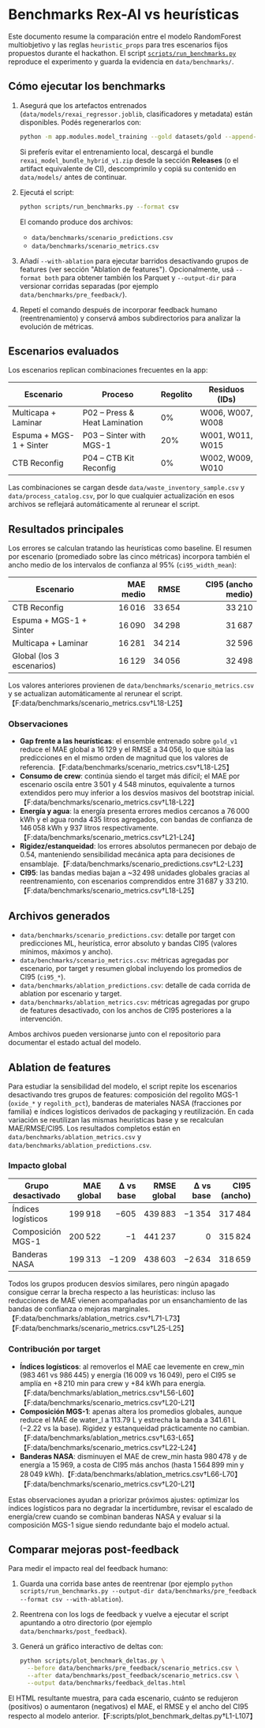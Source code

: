 # Benchmarks Rex-AI vs heurísticas

Este documento resume la comparación entre el modelo RandomForest multiobjetivo
y las reglas `heuristic_props` para tres escenarios fijos propuestos durante el
hackathon. El script [`scripts/run_benchmarks.py`](scripts/run_benchmarks.py)
reproduce el experimento y guarda la evidencia en `data/benchmarks/`.

## Cómo ejecutar los benchmarks

1. Asegurá que los artefactos entrenados (`data/models/rexai_regressor.joblib`,
   clasificadores y metadata) están disponibles. Podés regenerarlos con:

   ```bash
   python -m app.modules.model_training --gold datasets/gold --append-logs "data/logs/feedback_*.parquet"
   ```

   Si preferís evitar el entrenamiento local, descargá el bundle
   `rexai_model_bundle_hybrid_v1.zip` desde la sección **Releases** (o el
   artifact equivalente de CI), descomprimilo y copiá su contenido en
   `data/models/` antes de continuar.
2. Ejecutá el script:

   ```bash
   python scripts/run_benchmarks.py --format csv
   ```

   El comando produce dos archivos:

   - `data/benchmarks/scenario_predictions.csv`
   - `data/benchmarks/scenario_metrics.csv`

3. Añadí `--with-ablation` para ejecutar barridos desactivando grupos de
   features (ver sección "Ablation de features"). Opcionalmente, usá
   `--format both` para obtener también los Parquet y `--output-dir` para
   versionar corridas separadas (por ejemplo `data/benchmarks/pre_feedback/`).

4. Repetí el comando después de incorporar feedback humano (reentrenamiento) y
   conservá ambos subdirectorios para analizar la evolución de métricas.

## Escenarios evaluados

Los escenarios replican combinaciones frecuentes en la app:

| Escenario | Proceso | Regolito | Residuos (IDs) |
|-----------|---------|----------|----------------|
| Multicapa + Laminar | P02 – Press & Heat Lamination | 0% | W006, W007, W008 |
| Espuma + MGS-1 + Sinter | P03 – Sinter with MGS-1 | 20% | W001, W011, W015 |
| CTB Reconfig | P04 – CTB Kit Reconfig | 0% | W002, W009, W010 |

Las combinaciones se cargan desde `data/waste_inventory_sample.csv` y
`data/process_catalog.csv`, por lo que cualquier actualización en esos archivos
se reflejará automáticamente al rerunear el script.

## Resultados principales

Los errores se calculan tratando las heurísticas como baseline. El resumen por
escenario (promediado sobre las cinco métricas) incorpora también el ancho
medio de los intervalos de confianza al 95% (`ci95_width_mean`):

| Escenario | MAE medio | RMSE | CI95 (ancho medio) |
|-----------|----------:|-----:|-------------------:|
| CTB Reconfig | 16 016 | 33 654 | 33 210 |
| Espuma + MGS-1 + Sinter | 16 090 | 34 298 | 31 687 |
| Multicapa + Laminar | 16 281 | 34 214 | 32 596 |
| Global (los 3 escenarios) | 16 129 | 34 056 | 32 498 |

Los valores anteriores provienen de `data/benchmarks/scenario_metrics.csv` y se
actualizan automáticamente al rerunear el script.【F:data/benchmarks/scenario_metrics.csv†L18-L25】

### Observaciones

* **Gap frente a las heurísticas**: el ensemble entrenado sobre `gold_v1` reduce
  el MAE global a 16 129 y el RMSE a 34 056, lo que sitúa las predicciones en el
  mismo orden de magnitud que los valores de referencia.【F:data/benchmarks/scenario_metrics.csv†L18-L25】
* **Consumo de crew**: continúa siendo el target más difícil; el MAE por
  escenario oscila entre 3 501 y 4 548 minutos, equivalente a turnos extendidos
  pero muy inferior a los desvíos masivos del bootstrap inicial.【F:data/benchmarks/scenario_metrics.csv†L18-L22】
* **Energía y agua**: la energía presenta errores medios cercanos a 76 000 kWh y
  el agua ronda 435 litros agregados, con bandas de confianza de 146 058 kWh y
  937 litros respectivamente.【F:data/benchmarks/scenario_metrics.csv†L21-L24】
* **Rigidez/estanqueidad**: los errores absolutos permanecen por debajo de 0.54,
  manteniendo sensibilidad mecánica apta para decisiones de ensamblaje.【F:data/benchmarks/scenario_predictions.csv†L2-L23】
* **CI95**: las bandas medias bajan a ~32 498 unidades globales gracias al
  reentrenamiento, con escenarios comprendidos entre 31 687 y 33 210.【F:data/benchmarks/scenario_metrics.csv†L18-L25】

## Archivos generados

* `data/benchmarks/scenario_predictions.csv`: detalle por target con
  predicciones ML, heurística, error absoluto y bandas CI95 (valores mínimos,
  máximos y ancho).
* `data/benchmarks/scenario_metrics.csv`: métricas agregadas por escenario,
  por target y resumen global incluyendo los promedios de CI95 (`ci95_*`).
* `data/benchmarks/ablation_predictions.csv`: detalle de cada corrida de
  ablation por escenario y target.
* `data/benchmarks/ablation_metrics.csv`: métricas agregadas por grupo de
  features desactivado, con los anchos de CI95 posteriores a la intervención.

Ambos archivos pueden versionarse junto con el repositorio para documentar el
estado actual del modelo.

## Ablation de features

Para estudiar la sensibilidad del modelo, el script repite los escenarios
desactivando tres grupos de features: composición del regolito MGS-1
(`oxide_*` y `regolith_pct`), banderas de materiales NASA (fracciones por
familia) e índices logísticos derivados de packaging y reutilización. En cada
variación se reutilizan las mismas heurísticas base y se recalculan
MAE/RMSE/CI95. Los resultados completos están en
`data/benchmarks/ablation_metrics.csv` y `data/benchmarks/ablation_predictions.csv`.

### Impacto global

| Grupo desactivado | MAE global | Δ vs base | RMSE global | Δ vs base | CI95 (ancho) | Δ CI95 |
|-------------------|-----------:|----------:|------------:|----------:|-------------:|-------:|
| Índices logísticos | 199 918 | −605 | 439 883 | −1 354 | 317 484 | +1 659 |
| Composición MGS-1 | 200 522 | −1 | 441 237 | 0 | 315 824 | −1 |
| Banderas NASA | 199 313 | −1 209 | 438 603 | −2 634 | 318 659 | +2 834 |

Todos los grupos producen desvíos similares, pero ningún apagado consigue cerrar
la brecha respecto a las heurísticas: incluso las reducciones de MAE vienen
acompañadas por un ensanchamiento de las bandas de confianza o mejoras
marginales.【F:data/benchmarks/ablation_metrics.csv†L71-L73】【F:data/benchmarks/scenario_metrics.csv†L25-L25】

### Contribución por target

* **Índices logísticos**: al removerlos el MAE cae levemente en crew_min (983 461
  vs 986 445) y energía (16 009 vs 16 049), pero el CI95 se amplía en +8 210 min
  para crew y +84 kWh para energía.【F:data/benchmarks/ablation_metrics.csv†L56-L60】【F:data/benchmarks/scenario_metrics.csv†L20-L21】
* **Composición MGS-1**: apenas altera los promedios globales, aunque reduce el
  MAE de water_l a 113.79 L y estrecha la banda a 341.61 L (−2.22 vs la base).
  Rigidez y estanqueidad prácticamente no cambian.【F:data/benchmarks/ablation_metrics.csv†L63-L65】【F:data/benchmarks/scenario_metrics.csv†L22-L24】
* **Banderas NASA**: disminuyen el MAE de crew_min hasta 980 478 y de energía a
  15 969, a costa de CI95 más anchos (hasta 1 564 899 min y 28 049 kWh).【F:data/benchmarks/ablation_metrics.csv†L66-L70】【F:data/benchmarks/scenario_metrics.csv†L20-L21】

Estas observaciones ayudan a priorizar próximos ajustes: optimizar los índices
logísticos para no degradar la incertidumbre, revisar el escalado de energía/crew
cuando se combinan banderas NASA y evaluar si la composición MGS-1 sigue siendo
redundante bajo el modelo actual.

## Comparar mejoras post-feedback

Para medir el impacto real del feedback humano:

1. Guarda una corrida base antes de reentrenar (por ejemplo
   `python scripts/run_benchmarks.py --output-dir data/benchmarks/pre_feedback --format csv --with-ablation`).
2. Reentrena con los logs de feedback y vuelve a ejecutar el script apuntando a
   otro directorio (por ejemplo `data/benchmarks/post_feedback`).
3. Generá un gráfico interactivo de deltas con:

   ```bash
   python scripts/plot_benchmark_deltas.py \
     --before data/benchmarks/pre_feedback/scenario_metrics.csv \
     --after data/benchmarks/post_feedback/scenario_metrics.csv \
     --output data/benchmarks/feedback_deltas.html
   ```

El HTML resultante muestra, para cada escenario, cuánto se redujeron (positivos)
o aumentaron (negativos) el MAE, el RMSE y el ancho del CI95 respecto al modelo
anterior.【F:scripts/plot_benchmark_deltas.py†L1-L107】
